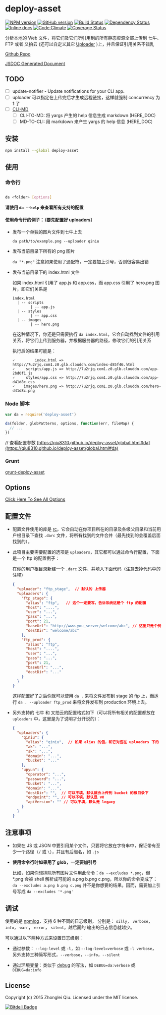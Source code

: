 # deploy-asset
[![NPM version](https://badge.fury.io/js/deploy-asset.svg)](https://npmjs.org/package/deploy-asset)
[![GitHub version][git-tag-image]][project-url]
[![Build Status][travis-image]][travis-url]
[![Dependency Status][daviddm-url]][daviddm-image]
[![Inline docs][doc-image]][doc-url]
[![Code Climate][climate-image]][climate-url]
[![Coverage Status][coveralls-image]][coveralls-url]


分析本地的 Web 文件，将它们及它们所引用到的所有静态资源全部上传到 七牛、FTP 或者 又拍云 (还可以自定义其它 [Uploader](./examples/custom-uploader.js) )上，并且保证引用关系不错乱

[Github Repo][project-url]

[JSDOC Generated Document](http://qiu8310.github.io/deploy-asset)

## TODO

- [ ] update-notifier - Update notifications for your CLI app.
- [ ] uploader 可以指定在上传完后才生成远程链接，这样就强制 concurrency 为 1 了
- [ ] [CLI-MD](https://github.com/finnp/cli-md/blob/master/index.js)
  - [ ] CLI-TO-MD: 将 yargs 产生的 help 信息生成 markdown (HERE_DOC)
  - [ ] MD-TO-CLI: 用 markdown 来产生 yargs 的 help 信息 (HERE_DOC)

## 安装

```bash
npm install --global deploy-asset
```

## 使用

### 命令行

```bash

da <folder> [options]

```  

**请使用 `da --help` 来查看所有支持的配置**


#### 使用命令行的例子：（要先配置好 uploaders）

* 发布一个单独的图片文件到七牛上去

  `da path/to/example.png --uploader qiniu`

* 发布当前目录下所有的 png 图片

  `da "*.png"`  注意如果使用了通配符，一定要加上引号，否则很容易出错

* 发布当前目录下的 index.html 文件

  如果 index.html 引用了 app.js 和 app.css，而 app.css 引用了 hero.png 图片，即它们关系是
    ```
    index.html
      | -- scripts
            | -- app.js
      | -- styles
            | -- app.css
      | -- images
            | -- hero.png
    ```

  在这种情况下，你还是只需要执行 `da index.html`，它会自动找到文件的引用关系，将它们上传到服务器，并根据服务器的路径，修改它们的引用关系    

  执行后的结果可能是：
    ```
    ✓         index.html => http://7u2rjq.com1.z0.glb.clouddn.com/index-d85f46.html
    ✓     scripts/app.js => http://7u2rjq.com1.z0.glb.clouddn.com/app-2bd0f1.js
    ✓     styles/app.css => http://7u2rjq.com1.z0.glb.clouddn.com/app-d41d8c.css
    ✓    images/hero.png => http://7u2rjq.com1.z0.glb.clouddn.com/hero-d41d8c.png
    ```


### Node 脚本

```javascript
var da = require('deploy-asset')

da(folder, globPatterns, options, function(err, fileMap) {
  // ...
})
```

// 查看配置参数 [https://qiu8310.github.io/deploy-asset/global.html#da](https://qiu8310.github.io/deploy-asset/global.html#da)


### Grunt

[grunt-deploy-asset](https://github.com/qiu8310/grunt-deploy-asset)



## Options

[Click Here To See All Options](https://qiu8310.github.io/deploy-asset/global.html#da)

## 配置文件

* 配置文件使用的库是 [rc](https://github.com/dominictarr/rc)，它会自动在你项目所在的目录及各级父目录和当前用户根目录下查找 `.darc` 文件，将所有找到的文件合并（最先找到的会覆盖后面找到的）。

* 此项目主要需要配置的选项是 `uploaders`，其它都可以通过命令行配置，下面是一个 ftp 的配置例子：

  在你的用户根目录新建一个 `.darc` 文件，并填入下面代码（注意去掉代码中的注释）
  ```json
  {
    "uploader": "ftp_stage",  // 默认的 上传器
    "uploaders": {
      "ftp_stage": {
        "alias": "ftp",   // 这个一定要写，告诉系统这是个 ftp 的配置
        "host": "....",
        "user": "...",
        "pass": "...",
        "port": 21,
        "baseUrl": "http://www.you_server/welcome/abc", // 这里只是个例子，根据你的实际情况修改
        "destDir": "welcome/abc"
      },
      "ftp_prod": {
        "alias": "ftp", 
        "host": "....",
        "user": "...",
        "pass": "...",
        "port": 21,
        "baseUrl": "...",
        "destDir": "..."
      }
    }
  }
  ```
  这样配置好了之后你就可以使用 `da .` 来将文件发布到 stage 的 ftp 上，而运行 `da . --uploader ftp_prod` 来将文件发布到 production 环境上去。


* 另外支持的 七牛 和 又拍云的配置格式如下（可以将所有相关的配置都放在 `uploaders` 中，这里是为了说明才分开说的）：

  ```json
  {
    "uploaders": {
      "qiniu": {
        "alias": "qiniu",  // 如果 alias 的值，和它对应在 uploaders 下的 key 的值一样（此处都是 qiniu），则可忽略 alias
        "ak": "...",
        "sk": "...",
        "domain": "...",
        "bucket": "..."
      },
      "upyun": {
        "operator": "...",
        "password": "...",
        "bucket": "...",
        "domain": "...",
        "destDir": "",  // 可以不填，默认就会上传到 bucket 的根目录下
        "endpoint": "", // 可以不填，默认是 v0
        "apiVersion": "" // 可以不填，默认是 legacy
      }
    }
  }
  ```



## 注意事项

* 如果在 JS 或 JSON 中要引用某个文件，只要将它放在字符串中，保证带有至少一个路径（`/` 或 `\`），并且有后缀名，如 `.js`

* __使用命令行时如果用了 glob，一定要加引号__ 

  比如，如果你想排除所有图片文件用此命令：`da --excludes *.png`，但 *.png 会被 shell 解析成可能的 a.png b.png c.png，所以你的命令变成了：
  `da --excludes a.png b.png c.png` 并不是你想要的结果。因而，需要加上引号写成 `da --excludes '*.png'`


## 调试

使用的是 [npmlog](https://github.com/isaacs/npmlog)，支持 6 种不同的日志级别，
分别是： `silly`， `verbose`， `info`， `warn`， `error`， `silent`，越后面的
输出的日志信息就越少。

可以通过以下两种方式来设置日志级别：

* 通过参数： `--log-level` 或 `-l`，如 `--log-level=verbose` 或 `-l verbose`，
  另外支持三种简写形式，`--verbose`，`--info`，`--silent`

* 通过环境变量：类似于 [debug](https://github.com/visionmedia/debug) 的写法，如
  `DEBUG=da:verbose` 或 `DEBUG=da:info`



## License

Copyright (c) 2015 Zhonglei Qiu. Licensed under the MIT license.



[doc-url]: http://inch-ci.org/github/qiu8310/deploy-asset
[doc-image]: http://inch-ci.org/github/qiu8310/deploy-asset.svg?branch=master
[project-url]: https://github.com/qiu8310/deploy-asset
[git-tag-image]: http://img.shields.io/github/tag/qiu8310/deploy-asset.svg
[climate-url]: https://codeclimate.com/github/qiu8310/deploy-asset
[climate-image]: https://codeclimate.com/github/qiu8310/deploy-asset/badges/gpa.svg
[travis-url]: https://travis-ci.org/qiu8310/deploy-asset
[travis-image]: https://travis-ci.org/qiu8310/deploy-asset.svg?branch=master
[daviddm-url]: https://david-dm.org/qiu8310/deploy-asset.svg?theme=shields.io
[daviddm-image]: https://david-dm.org/qiu8310/deploy-asset
[coveralls-url]: https://coveralls.io/r/qiu8310/deploy-asset
[coveralls-image]: https://coveralls.io/repos/qiu8310/deploy-asset/badge.png



[![Bitdeli Badge](https://d2weczhvl823v0.cloudfront.net/qiu8310/deploy-asset/trend.png)](https://bitdeli.com/free "Bitdeli Badge")

